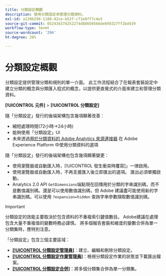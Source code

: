 ```yaml
---
title: 分類設定概觀
description: 使用分類設定來管理分類資料。
exl-id: a139b298-1188-42ce-b52f-c71e0ff7c4e3
source-git-commit: 05243d37d252274d88650566de049327ff2bd439
workflow-type: tm+mt
source-wordcount: '294'
ht-degree: 26%

---
```


# 分類設定概觀

分類設定提供管理分類和規則的單一介面。 此工作流程結合了在報表套裝設定中建立分類的概念與分類匯入程式的概念，以提供更直覺式的介面來建立和管理分類資料。

**[!UICONTROL 元件]** > **[!UICONTROL 分類設定]**

隨「分類設定」發行的後端架構包含幾項顯著改善：

* 縮短處理時間(72小時→24小時)
* 能夠使用「分類設定」UI
* 未來透過[用於分類資料的 Adobe Analytics 來源連接器](https://experienceleague.adobe.com/docs/experience-platform/sources/connectors/adobe-applications/classifications.html?lang=zh-Hant) 在 Adobe Experience Platform 中使用分類資料的選項

隨「分類設定」發行的後端架構也包含幾項顯著變更：

* 使用瀏覽器或自動匯入時，[!UICONTROL 發生衝突時覆寫]」一律啟用。
* 使用瀏覽器或自動匯入時，不再支援匯入後立即匯出的選項。 匯出必須單獨啟動。
* Analytics 2.0 API `GetDimensions`端點現在回傳用於分類的字串識別碼，而不是數值識別碼。還是可以使用數值識別碼，但 Adobe 建議盡可能使用新的字串識別碼。可以使用 `?expansion=hidden` 查詢字串參數擷取數值識別碼。

>[!IMPORTANT]
>
>分類設定的效能主要取決於包含資料的不重複索引鍵值數目。 Adobe建議在處理包含大量不重複值的變數時務必謹慎。 將多個報告套裝和維度的變數合併為單一分類集時，應特別注意。

「分類設定」包含三個主要區域：

* [**[!UICONTROL 分類設定管理員]**](manage/set-manager.md)：建立、編輯和刪除分類設定。
* [**[!UICONTROL 分類設定作業管理員]**](job-manager.md)：檢視分類設定作業的狀態並下載匯出檔案。
* [**[!UICONTROL 分類設定合併]**](consolidations/manage.md)：將多個分類集合併為單一分類集。
